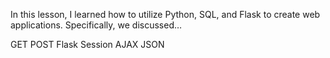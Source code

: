 In this lesson, I learned how to utilize Python, SQL, and Flask to create web applications. Specifically, we discussed…

GET
POST
Flask
Session
AJAX
JSON
